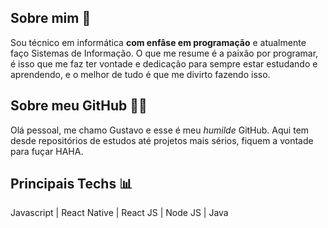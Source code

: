 ## Sobre mim 🙂
Sou técnico em informática **com enfâse em programação** e atualmente faço Sistemas de Informação. O que me resume é a paixão por programar, é isso que me faz ter vontade e dedicação para sempre estar estudando e aprendendo, e o melhor de tudo é que me divirto fazendo isso.

## Sobre meu GitHub 👨‍💻
Olá pessoal, me chamo Gustavo e esse é meu *humilde* GitHub. Aqui tem desde repositórios de estudos até projetos mais sérios, fiquem a vontade para fuçar HAHA.

## Principais Techs 📊
Javascript | React Native | React JS | Node JS | Java
